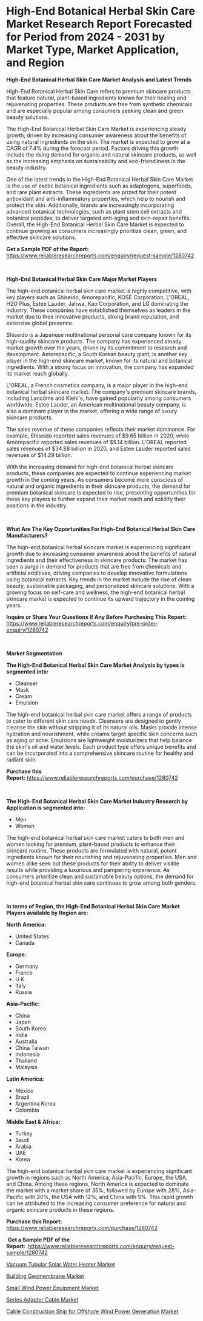 <p><h1>High-End Botanical Herbal Skin Care Market Research Report Forecasted for Period from 2024 -  2031 by Market Type, Market Application, and Region</h1></p><p><strong>High-End Botanical Herbal Skin Care Market Analysis and Latest Trends</strong></p>
<p><p>High-End Botanical Herbal Skin Care refers to premium skincare products that feature natural, plant-based ingredients known for their healing and rejuvenating properties. These products are free from synthetic chemicals and are especially popular among consumers seeking clean and green beauty solutions.</p><p>The High-End Botanical Herbal Skin Care Market is experiencing steady growth, driven by increasing consumer awareness about the benefits of using natural ingredients on the skin. The market is expected to grow at a CAGR of 7.4% during the forecast period. Factors driving this growth include the rising demand for organic and natural skincare products, as well as the increasing emphasis on sustainability and eco-friendliness in the beauty industry.</p><p>One of the latest trends in the High-End Botanical Herbal Skin Care Market is the use of exotic botanical ingredients such as adaptogens, superfoods, and rare plant extracts. These ingredients are prized for their potent antioxidant and anti-inflammatory properties, which help to nourish and protect the skin. Additionally, brands are increasingly incorporating advanced botanical technologies, such as plant stem cell extracts and botanical peptides, to deliver targeted anti-aging and skin-repair benefits. Overall, the High-End Botanical Herbal Skin Care Market is expected to continue growing as consumers increasingly prioritize clean, green, and effective skincare solutions.</p></p>
<p><strong>Get a Sample PDF of the Report:&nbsp;</strong> <a href="https://www.reliableresearchreports.com/enquiry/request-sample/1280742">https://www.reliableresearchreports.com/enquiry/request-sample/1280742</a></p>
<p>&nbsp;</p>
<p><strong>High-End Botanical Herbal Skin Care Major Market Players</strong></p>
<p><p>The high-end botanical herbal skin care market is highly competitive, with key players such as Shiseido, Amorepacific, KOSÉ Corporation, L'OREAL, H2O Plus, Estee Lauder, Jahwa, Kao Corporation, and LG dominating the industry. These companies have established themselves as leaders in the market due to their innovative products, strong brand reputation, and extensive global presence.</p><p>Shiseido is a Japanese multinational personal care company known for its high-quality skincare products. The company has experienced steady market growth over the years, driven by its commitment to research and development. Amorepacific, a South Korean beauty giant, is another key player in the high-end skincare market, known for its natural and botanical ingredients. With a strong focus on innovation, the company has expanded its market reach globally.</p><p>L'OREAL, a French cosmetics company, is a major player in the high-end botanical herbal skincare market. The company's premium skincare brands, including Lancôme and Kiehl's, have gained popularity among consumers worldwide. Estee Lauder, an American multinational beauty company, is also a dominant player in the market, offering a wide range of luxury skincare products.</p><p>The sales revenue of these companies reflects their market dominance. For example, Shiseido reported sales revenues of $9.65 billion in 2020, while Amorepacific reported sales revenues of $5.14 billion. L'OREAL reported sales revenues of $34.88 billion in 2020, and Estee Lauder reported sales revenues of $14.29 billion.</p><p>With the increasing demand for high-end botanical herbal skincare products, these companies are expected to continue experiencing market growth in the coming years. As consumers become more conscious of natural and organic ingredients in their skincare products, the demand for premium botanical skincare is expected to rise, presenting opportunities for these key players to further expand their market reach and solidify their positions in the industry.</p></p>
<p>&nbsp;</p>
<p><strong>What Are The Key Opportunities For High-End Botanical Herbal Skin Care Manufacturers?</strong></p>
<p><p>The high-end botanical herbal skincare market is experiencing significant growth due to increasing consumer awareness about the benefits of natural ingredients and their effectiveness in skincare products. The market has seen a surge in demand for products that are free from chemicals and artificial additives, driving companies to develop innovative formulations using botanical extracts. Key trends in the market include the rise of clean beauty, sustainable packaging, and personalized skincare solutions. With a growing focus on self-care and wellness, the high-end botanical herbal skincare market is expected to continue its upward trajectory in the coming years.</p></p>
<p><strong>Inquire or Share Your Questions If Any Before Purchasing This Report:</strong> <a href="https://www.reliableresearchreports.com/enquiry/pre-order-enquiry/1280742">https://www.reliableresearchreports.com/enquiry/pre-order-enquiry/1280742</a></p>
<p>&nbsp;</p>
<p><strong>Market Segmentation</strong></p>
<p><strong>The High-End Botanical Herbal Skin Care Market Analysis by types is segmented into:</strong></p>
<p><ul><li>Cleanser</li><li>Mask</li><li>Cream</li><li>Emulsion</li></ul></p>
<p><p>The high-end botanical herbal skin care market offers a range of products to cater to different skin care needs. Cleansers are designed to gently cleanse the skin without stripping it of its natural oils. Masks provide intense hydration and nourishment, while creams target specific skin concerns such as aging or acne. Emulsions are lightweight moisturizers that help balance the skin's oil and water levels. Each product type offers unique benefits and can be incorporated into a comprehensive skincare routine for healthy and radiant skin.</p></p>
<p><strong>Purchase this Report:&nbsp;</strong><a href="https://www.reliableresearchreports.com/purchase/1280742">https://www.reliableresearchreports.com/purchase/1280742</a></p>
<p>&nbsp;</p>
<p><strong>The High-End Botanical Herbal Skin Care Market Industry Research by Application is segmented into:</strong></p>
<p><ul><li>Men</li><li>Women</li></ul></p>
<p><p>The high-end botanical herbal skin care market caters to both men and women looking for premium, plant-based products to enhance their skincare routine. These products are formulated with natural, potent ingredients known for their nourishing and rejuvenating properties. Men and women alike seek out these products for their ability to deliver visible results while providing a luxurious and pampering experience. As consumers prioritize clean and sustainable beauty options, the demand for high-end botanical herbal skin care continues to grow among both genders.</p></p>
<p>&nbsp;</p>
<p><strong>In terms of Region, the High-End Botanical Herbal Skin Care Market Players available by Region are:</strong></p>
<p>
    <p> <strong> North America: </strong>
        <ul>
            <li>United States</li>
            <li>Canada</li>
        </ul>
        </p> 
    <p> <strong> Europe: </strong>
        <ul>
            <li>Germany</li>
            <li>France</li>
            <li>U.K.</li>
            <li>Italy</li>
            <li>Russia</li>
        </ul>
        </p> 
    <p> <strong> Asia-Pacific: </strong>
        <ul>
            <li>China</li>
            <li>Japan</li>
            <li>South Korea</li>
            <li>India</li>
            <li>Australia</li>
            <li>China Taiwan</li>
            <li>Indonesia</li>
            <li>Thailand</li>
            <li>Malaysia</li>
        </ul>
        </p> 
    <p> <strong> Latin America: </strong>
        <ul>
            <li>Mexico</li>
            <li>Brazil</li>
            <li>Argentina Korea</li>
            <li>Colombia</li>
        </ul>
        </p> 
    <p> <strong> Middle East & Africa: </strong>
        <ul>
            <li>Turkey</li>
            <li>Saudi</li>
            <li>Arabia</li>
            <li>UAE</li>
            <li>Korea</li>
        </ul>
    </p>
    </p>
<p><p>The high-end botanical herbal skin care market is experiencing significant growth in regions such as North America, Asia-Pacific, Europe, the USA, and China. Among these regions, North America is expected to dominate the market with a market share of 35%, followed by Europe with 28%, Asia-Pacific with 20%, the USA with 12%, and China with 5%. This rapid growth can be attributed to the increasing consumer preference for natural and organic skincare products in these regions.</p></p>
<p><strong>Purchase this Report: </strong><a href="https://www.reliableresearchreports.com/purchase/1280742">https://www.reliableresearchreports.com/purchase/1280742</a></p>
<p>&nbsp;<strong>Get a Sample PDF of the Report:&nbsp;&nbsp;</strong><a href="https://www.reliableresearchreports.com/enquiry/request-sample/1280742">https://www.reliableresearchreports.com/enquiry/request-sample/1280742</a></p>
<p><strong></strong></p>
<p><p><a href="https://github.com/dringals/Market-Research-Report-List-2/blob/main/vacuum-tubular-solar-water-heater-market.md">Vacuum Tubular Solar Water Heater Market</a></p><p><a href="https://github.com/lbird53714/Market-Research-Report-List-3/blob/main/building-geomembrane-market.md">Building Geomembrane Market</a></p><p><a href="https://github.com/moyahfrancoestellec51j635wcx/Market-Research-Report-List-1/blob/main/small-wind-power-equipment-market.md">Small Wind Power Equipment Market</a></p><p><a href="https://github.com/mharielmesa/Market-Research-Report-List-2/blob/main/series-adapter-cable-market.md">Series Adapter Cable Market</a></p><p><a href="https://github.com/suaretopek9/Market-Research-Report-List-1/blob/main/cable-construction-ship-for-offshore-wind-power-generation-market.md">Cable Construction Ship for Offshore Wind Power Generation Market</a></p></p>